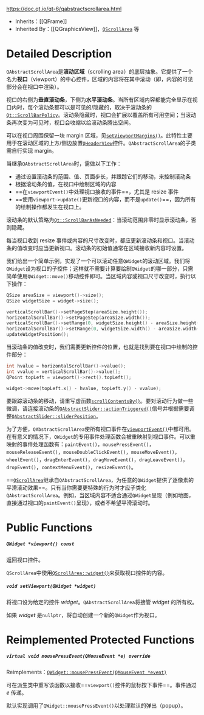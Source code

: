 https://doc.qt.io/qt-6/qabstractscrollarea.html

- Inherits：[[QFrame]]
- Inherited By：[[QGraphicsView]]，[`QScrollArea`](https://doc.qt.io/qt-6/qscrollarea.html) 等

# Detailed Description

`QAbstractScrollArea`是**滚动区域**（scrolling area）的底层抽象。它提供了一个名为**视口**（viewport）的中心控件，区域的内容将在其中滚动（即，内容的可见部分会在视口中渲染）。

视口的右侧为**垂直滚动条**，下侧为**水平滚动条**。当所有区域内容都能完全显示在视口内时，每个滚动条都可以是可见的/隐藏的，取决于滚动条的[`Qt::ScrollBarPolicy`](https://doc.qt.io/qt-6/qt.html#ScrollBarPolicy-enum)。滚动条隐藏时，视口会扩展以覆盖所有可用空间；当滚动条再次变为可见时，视口会收缩以给滚动条腾出空间。

可以在视口周围保留一块 margin 区域，见[`setViewportMargins()`](https://doc.qt.io/qt-6/qabstractscrollarea.html#setViewportMargins)。此特性主要用于在滚动区域的上方/侧边放置[`QHeaderView`](https://doc.qt.io/qt-6/qheaderview.html)控件。`QAbstractScrollArea`的子类需自行实现 margin。

当继承`QAbstractScrollArea`时，需做以下工作：

- 通过设置滚动条的范围、值、页面步长，并跟踪它们的移动，来控制滚动条
- 根据滚动条的值，在视口中绘制区域的内容
- ==在`viewportEvent()`中处理视口接收的事件==，尤其是 resize 事件
- ==使用`viewport->update()`更新视口的内容，而不是`update()`==，因为所有的绘制操作都发生在视口上。

滚动条的默认策略为[`Qt::ScrollBarAsNeeded`](https://doc.qt.io/qt-6/qt.html#ScrollBarPolicy-enum)：当滚动范围非零时显示滚动条，否则隐藏。

每当视口收到 resize 事件或内容的尺寸改变时，都应更新滚动条和视口。当滚动条的值改变时应当更新视口。滚动条的初始值通常在区域接收新内容时设置。

我们给出一个简单示例，实现了一个可以滚动任意`QWidget`的滚动区域。我们将`QWidget`设为视口的子控件；这样就不需要计算要绘制`QWidget`的哪一部分，只需简单使用`QWidget::move()`移动控件即可。当区域内容或视口尺寸改变时，执行以下操作：

```cpp
QSize areaSize = viewport()->size();
QSize widgetSize = widget->size();

verticalScrollBar()->setPageStep(areaSize.height());
horizontalScrollBar()->setPageStep(areaSize.width());
verticalScrollBar()->setRange(0, widgetSize.height() - areaSize.height());
horizontalScrollBar()->setRange(0, widgetSize.width() - areaSize.width());
updateWidgetPosition();
```

当滚动条的值改变时，我们需要更新控件的位置，也就是找到要在视口中绘制的控件部分：

```cpp
int hvalue = horizontalScrollBar()->value();
int vvalue = verticalScrollBar()->value();
QPoint topLeft = viewport()->rect().topLeft();

widget->move(topLeft.x() - hvalue, topLeft.y() - vvalue);
```

要跟踪滚动条的移动，请重写虚函数[`scrollContentsBy()`](https://doc.qt.io/qt-6/qabstractscrollarea.html#scrollContentsBy)。要对滚动行为做一些微调，请连接滚动条的[`QAbstractSlider::actionTriggered()`](https://doc.qt.io/qt-6/qabstractslider.html#actionTriggered)信号并根据需要调整[`QAbstractSlider::sliderPosition`](https://doc.qt.io/qt-6/qabstractslider.html#sliderPosition-prop)。

为了方便，`QAbstractScrollArea`使所有视口事件在[`viewportEvent()`](https://doc.qt.io/qt-6/qabstractscrollarea.html#viewportEvent)中都可用。在有意义的情况下，`QWidget`的专用事件处理函数会被重映射到视口事件。可以重映射的事件处理函数有：`paintEvent()`，`mousePressEvent()`，`mouseReleaseEvent()`，`mouseDoubleClickEvent()`，`mouseMoveEvent()`，`wheelEvent()`，`dragEnterEvent()`，`dragMoveEvent()`，`dragLeaveEvent()`，`dropEvent()`，`contextMenuEvent()`，`resizeEvent()`。

==[`QScrollArea`](https://doc.qt.io/qt-6/qscrollarea.html)继承自`QAbstractScrollArea`，为任意的`QWidget`提供了逐像素的平滑滚动效果==。只有当你需要更特殊的行为时才应子类化`QAbstractScrollArea`。例如，当区域内容不适合通过`QWidget`呈现（例如地图，直接通过视口的`paintEvent()`呈现），或者不希望平滑滚动时。

# Public Functions

##### `QWidget *viewport() const`

返回视口控件。

`QScrollArea`中使用[`QScrollArea::widget()`](https://doc.qt.io/qt-6/qscrollarea.html#widget)来获取视口控件的内容。

##### `void setViewport(QWidget *widget)`

将视口设为给定的控件 *widget*。`QAbstractScrollArea`将接管 *widget* 的所有权。

如果 *widget* 是`nullptr`，将自动创建一个新的`QWidget`作为视口。

# Reimplemented Protected Functions

##### `virtual void mousePressEvent(QMouseEvent *e) override`

Reimplements：[`QWidget::mousePressEvent(QMouseEvent *event)`](https://doc.qt.io/qt-6/qwidget.html#mousePressEvent)

可在派生类中重写该函数以接收==`viewport()`控件的鼠标按下事件==。事件通过 *e* 传递。

默认实现调用了`QWidget::mousePressEvent()`以处理默认的弹出（popup）。



